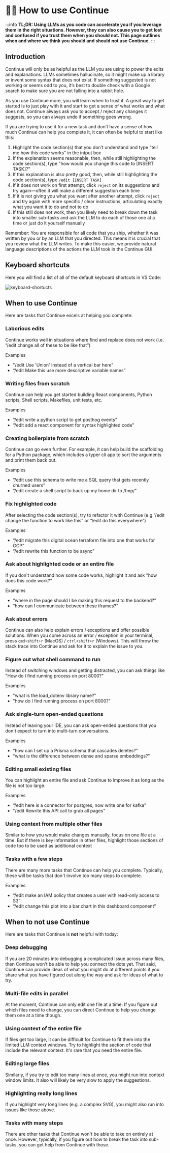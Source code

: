 # 🧑‍🎓 How to use Continue

:::info
**TL;DR: Using LLMs as you code can accelerate you if you leverage them in the right situations. However, they can also cause you to get lost and confused if you trust them when you should not. This page outlines when and where we think you should and should not use Continue.**
:::

## Introduction

Continue will only be as helpful as the LLM you are using to power the edits and explanations. LLMs sometimes hallucinate, so it might make up a library or invent some syntax that does not exist. If something suggested is not working or seems odd to you, it’s best to double check with a Google search to make sure you are not falling into a rabbit hole.

As you use Continue more, you will learn when to trust it. A great way to get started is to just play with it and start to get a sense of what works and what does not. Continue always ask you to accept / reject any changes it suggests, so you can always undo if something goes wrong.

If you are trying to use it for a new task and don’t have a sense of how much Continue can help you complete it, it can often be helpful to start like this:

1. Highlight the code section(s) that you don’t understand and type "tell me how this code works" in the intput box
2. If the explanation seems reasonable, then, while still highlighting the code section(s), type "how would you change this code to [INSERT TASK]?"
3. If this explanation is also pretty good, then, while still highlighting the code section(s), type `/edit [INSERT TASK]`
4. If it does not work on first attempt, click `reject` on its suggestions and try again—often it will make a different suggestion each time
5. If it is not giving you what you want after another attempt, click `reject` and try again with more specific / clear instructions, articulating exactly what you want it to do and not to do
6. If this still does not work, then you likely need to break down the task into smaller sub-tasks and ask the LLM to do each of those one at a time or just do it yourself manually

Remember: You are responsible for all code that you ship, whether it was written by you or by an LLM that you directed. This means it is crucial that you review what the LLM writes. To make this easier, we provide natural language descriptions of the actions the LLM took in the Continue GUI.

## Keyboard shortcuts

Here you will find a list of all of the default keyboard shortcuts in VS Code:

![keyboard-shortucts](/img/keyboard-shortcuts.png)

## When to use Continue

Here are tasks that Continue excels at helping you complete:

### Laborious edits

Continue works well in situations where find and replace does not work (i.e. “/edit change all of these to be like that”)

Examples

- "/edit Use 'Union' instead of a vertical bar here"
- “/edit Make this use more descriptive variable names”

### Writing files from scratch

Continue can help you get started building React components, Python scripts, Shell scripts, Makefiles, unit tests, etc.

Examples

- “/edit write a python script to get posthog events"
- “/edit add a react component for syntax highlighted code"

### Creating boilerplate from scratch

Continue can go even further. For example, it can help build the scaffolding for a Python package, which includes a typer cli app to sort the arguments and print them back out.

Examples

- “/edit use this schema to write me a SQL query that gets recently churned users”
- “/edit create a shell script to back up my home dir to /tmp/"

### Fix highlighted code

After selecting the code section(s), try to refactor it with Continue (e.g “/edit change the function to work like this” or “/edit do this everywhere”)

Examples

- “/edit migrate this digital ocean terraform file into one that works for GCP”
- “/edit rewrite this function to be async”

### Ask about highlighted code or an entire file

If you don't understand how some code works, highlight it and ask "how does this code work?"

Examples

- “where in the page should I be making this request to the backend?”
- “how can I communicate between these iframes?”

### Ask about errors

Continue can also help explain errors / exceptions and offer possible solutions. When you come across an error / exception in your terminal, press `cmd+shift+r` (MacOS) / `ctrl+shift+r` (Windows). This will throw the stack trace into Continue and ask for it to explain the issue to you.

### Figure out what shell command to run

Instead of switching windows and getting distracted, you can ask things like "How do I find running process on port 8000?"

Examples

- "what is the load_dotenv library name?"
- "how do I find running process on port 8000?"

### Ask single-turn open-ended questions

Instead of leaving your IDE, you can ask open-ended questions that you don't expect to turn into multi-turn conversations.

Examples

- “how can I set up a Prisma schema that cascades deletes?”
- "what is the difference between dense and sparse embeddings?"

### Editing small existing files

You can highlight an entire file and ask Continue to improve it as long as the file is not too large.

Examples

- “/edit here is a connector for postgres, now write one for kafka”
- "/edit Rewrite this API call to grab all pages"

### Using context from multiple other files

Similar to how you would make changes manually, focus on one file at a time. But if there is key information in other files, highlight those sections of code too to be used as additional context

### Tasks with a few steps

There are many more tasks that Continue can help you complete. Typically, these will be tasks that don't involve too many steps to complete.

Examples

- “/edit make an IAM policy that creates a user with read-only access to S3”
- “/edit change this plot into a bar chart in this dashboard component”

## When to not use Continue

Here are tasks that Continue is **not** helpful with today:

### Deep debugging

If you are 20 minutes into debugging a complicated issue across many files, then Continue won’t be able to help you connect the dots yet. That said, Continue can provide ideas of what you might do at different points if you share what you have figured out along the way and ask for ideas of what to try.

### Multi-file edits in parallel

At the moment, Continue can only edit one file at a time. If you figure out which files need to change, you can direct Continue to help you change them one at a time though.

### Using context of the entire file

If files get too large, it can be difficult for Continue to fit them into the limited LLM context windows. Try to highlight the section of code that include the relevant context. It's rare that you need the entire file.

### Editing large files

Similarly, if you try to edit too many lines at once, you might run into context window limits. It also will likely be very slow to apply the suggestions.

### Highlighting really long lines

If you highlight very long lines (e.g. a complex SVG), you might also run into issues like those above.

### Tasks with many steps

There are other tasks that Continue won't be able to take on entirely at once. However, typically, if you figure out how to break the task into sub-tasks, you can get help from Continue with those.
